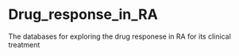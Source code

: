 # Drug_response_in_RA
The databases for exploring the drug responese in RA for its clinical treatment
